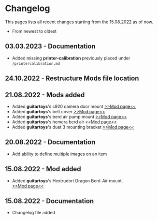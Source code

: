 # Changelog

This pages lists all recent changes starting from the 15.08.2022 as of now.

* From newest to oldest

## 03.03.2023 - Documentation
- Added missing **printer-calibration** previously placed under ``/printercalibration.md``

## 24.10.2022 - Restructure Mods file location

## 21.08.2022 - Mods added
- Added **guitartoys**'s c920 camera door mount
  [>>Mod page<<](https://docs.hevort.com/#/pages/mods/mods?id=a-logitech-c920-camera-door-mount)
- Added **guitartoys**'s belt cover
  [>>Mod page<<](https://docs.hevort.com/#/pages/mods/mods?id=a-belt-cover)
- Added **guitartoys**'s berd air pump mount
  [>>Mod page<<](https://docs.hevort.com/#/pages/mods/mods?id=a-berd-air-pump-mount)
- Added **guitartoys**'s hemera berd air
  [>>Mod page<<](https://docs.hevort.com/#/pages/mods/mods?id=a-hemera-berd-air-nozzle)
- Added **guitartoys**'s duet 3 mounting bracket
  [>>Mod page<<](https://docs.hevort.com/#/pages/mods/mods?id=a-duet-3-mounting-bracket)

## 20.08.2022 - Documentation
- Add ability to define multiple images on an item

## 15.08.2022 - Mod added
- Added **guitartoys**'s Hextrudort Dragon Berd-Air mount.  
[>>Mod page<<](https://docs.hevort.com/#/pages/mods/mods?id=a-hextrudort-dragon-berd-air-mount)

## 15.08.2022 - Documentation
- Changelog file added
